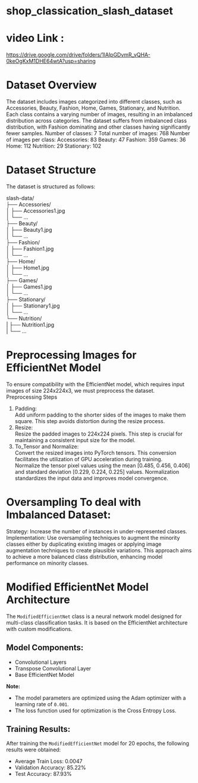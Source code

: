 # shop_classication_slash_dataset
# video Link :
https://drive.google.com/drive/folders/1lAIpGDvmR_vQHA-0keOgKxM1DHE64wtA?usp=sharing
# Dataset Overview
The dataset includes images categorized into different classes, such as Accessories, Beauty, Fashion, Home, Games, Stationary, and Nutrition. Each class contains a varying number of images, resulting in an imbalanced distribution across categories.
The dataset suffers from imbalanced class distribution, with Fashion dominating and other classes having significantly fewer samples. 
Number of classes: 7
Total number of images: 768
Number of images per class:
Accessories: 83
Beauty: 47
Fashion: 359
Games: 36
Home: 112
Nutrition: 29
Stationary: 102

# Dataset Structure
The dataset is structured as follows:
<p class="has-line-data" data-line-start="0" data-line-end="20">slash-data/<br>
├── Accessories/<br>
│   ├── Accessories1.jpg<br>
│   └── …<br>
├── Beauty/<br>
│   ├── Beauty1.jpg<br>
│   └── …<br>
├── Fashion/<br>
│   ├── Fashion1.jpg<br>
│   └── …<br>
├── Home/<br>
│   ├── Home1.jpg<br>
│   └── …<br>
├── Games/<br>
│   ├── Games1.jpg<br>
│   └── …<br>
├── Stationary/<br>
│   ├── Stationary1.jpg<br>
│   └── …<br>
└── Nutrition/<br>
|    ├── Nutrition1.jpg <br>
|    └── ... <br>
 

# Preprocessing Images for EfficientNet Model 
To ensure compatibility with the EfficientNet model, which requires input images of size 224x224x3, we must preprocess the dataset.<br>
Preprocessing Steps</p>
<ol>
<li class="has-line-data" data-line-start="3" data-line-end="5">Padding:<br>
Add uniform padding to the shorter sides of the images to make them square. This step avoids distortion during the resize process.</li>
<li class="has-line-data" data-line-start="5" data-line-end="7">Resize:<br>
Resize the padded images to 224x224 pixels. This step is crucial for maintaining a consistent input size for the model.</li>
<li class="has-line-data" data-line-start="7" data-line-end="11">To_Tensor and Normalize:<br>
Convert the resized images into PyTorch tensors. This conversion facilitates the utilization of GPU acceleration during training.<br>
Normalize the tensor pixel values using the mean [0.485, 0.456, 0.406] and standard deviation [0.229, 0.224, 0.225] values. Normalization standardizes the input data and improves model convergence.</li>
</ol>

# Oversampling To deal with Imbalanced Dataset: 
Strategy: Increase the number of instances in under-represented classes.<br>
Implementation: Use oversampling techniques to augment the minority classes either by duplicating existing images or applying image augmentation techniques to create plausible variations. This approach aims to achieve a more balanced class distribution, enhancing model performance on minority classes.</p>

# Modified EfficientNet Model Architecture

The `ModifiedEfficientNet` class is a neural network model designed for multi-class classification tasks. It is based on the EfficientNet architecture with custom modifications.

## Model Components:

- Convolutional Layers
- Transpose Convolutional Layer
- Base EfficientNet Model

**Note:**
- The model parameters are optimized using the Adam optimizer with a learning rate of `0.001`.
- The loss function used for optimization is the Cross Entropy Loss.

## Training Results:

After training the `ModifiedEfficientNet` model for 20 epochs, the following results were obtained:

- Average Train Loss: 0.0047
- Validation Accuracy: 85.22%
- Test Accuracy: 87.93%

